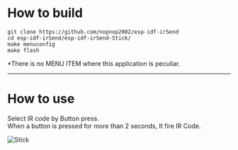 # How to build

```
git clone https://github.com/nopnop2002/esp-idf-irSend
cd esp-idf-irSend/esp-idf-irSend-Stick/
make menuconfig
make flash
```

\*There is no MENU ITEM where this application is peculiar.   

--- 

# How to use

Select IR code by Button press.   
When a button is pressed for more than 2 seconds, It fire IR Code.   

![Stick](https://user-images.githubusercontent.com/6020549/59671350-77d6e600-91f8-11e9-95f7-2b2f2654c493.JPG)

